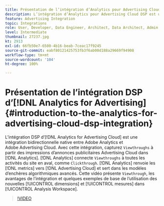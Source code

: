 ```yaml
---
title: Présentation de l’intégration d’Analytics pour Advertising Cloud DSP
description: L’intégration d’Analytics pour Advertising Cloud DSP est une intégration bidirectionnelle native entre Adobe Analytics et Adobe Advertising Cloud.
feature: Advertising Integration
topic: Integrations
role: User, Developer, Data Engineer, Architect, Data Architect, Admin, Leader
level: Intermediate
thumbnail: 27237.jpg
kt: 2913
exl-id: 66fb50e7-6500-4b16-beab-7ceac17f9245
source-git-commit: eabf80121425753fb3f6ab00d188a29669f94908
workflow-type: tm+mt
source-wordcount: '104'
ht-degree: 100%

---
```


# Présentation de l’intégration DSP d’[!DNL Analytics for Advertising] {#introduction-to-the-analytics-for-advertising-cloud-dsp-integration}

L’intégration DSP d’[!DNL Analytics for Advertising Cloud] est une intégration bidirectionnelle native entre Adobe Analytics et Adobe Advertising Cloud. Avec cette intégration, capturez `Viewthroughs` à partir des impressions d’annonces publicitaires Advertising Cloud dans [!DNL Analytics]. [!DNL Analytics] connecte `Viewthroughs` à toutes les activités du site en aval, comme `Clickthrough`. [!DNL Analytics] renvoie les [!DNL metrics] vers [!DNL Advertising Cloud] et sert dans les modèles d’enchères algorithmiques avancés. Cette vidéo présente `Viewthrough`, les avantages de l’intégration et quelques exemples de base de l’utilisation des nouvelles [!UICONTROL dimensions] et [!UICONTROL mesures] dans [!UICONTROL Analysis Workspace].

>[!VIDEO](https://video.tv.adobe.com/v/27237/?quality=12&learn=on)
